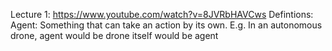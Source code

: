 Lecture 1: https://www.youtube.com/watch?v=8JVRbHAVCws
Defintions: Agent: Something that can take an action by its own. E.g. In an autonomous drone, agent would be drone itself would be agent
